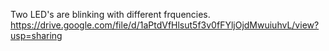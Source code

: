 Two LED's are blinking with different frquencies.
https://drive.google.com/file/d/1aPtdVfHlsut5f3v0fFYljOjdMwuiuhvL/view?usp=sharing
